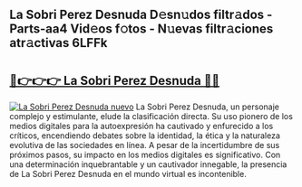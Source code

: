 ## La Sobri Perez Desnuda D𝚎sn𝚞dos filtr𝚊dos - Parts-aa4 Vid𝚎os f𝚘tos - N𝚞evas filtr𝚊ciones atr𝚊ctivas 6LFFk

# <h2><a href="http://mbav43o.tromn.icu/?c=La+Sobri+Perez+Desnuda">🔗👉👉👉 La Sobri Perez Desnuda 🔗🔗</a></h2>

[![La Sobri Perez Desnuda nuevo](https://i.imgur.com/pEAQMta.gif)](http://mbav43o.tromn.icu/?c=La+Sobri+Perez+Desnuda)
La Sobri Perez Desnuda, un personaje complejo y estimulante, elude la clasificación directa. Su uso pionero de los medios digitales para la autoexpresión ha cautivado y enfurecido a los críticos, encendiendo debates sobre la identidad, la ética y la naturaleza evolutiva de las sociedades en línea. A pesar de la incertidumbre de sus próximos pasos, su impacto en los medios digitales es significativo. Con una determinación inquebrantable y un cautivador innegable, la presencia de La Sobri Perez Desnuda en el mundo virtual es incontenible.
